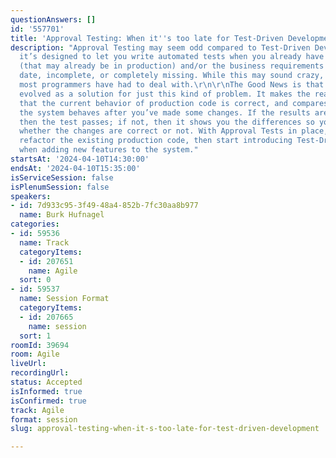 ```yaml
---
questionAnswers: []
id: '557701'
title: 'Approval Testing: When it''s too late for Test-Driven Development'
description: "Approval Testing may seem odd compared to Test-Driven Development, but
  it’s designed to let you write automated tests when you already have a large codebase
  (that may already be in production) and/or the business requirements are out of
  date, incomplete, or completely missing. While this may sound crazy, it’s something
  most programmers have had to deal with.\r\n\r\nThe Good News is that Approval Testing
  evolved as a solution for just this kind of problem. It makes the reasonable assumption
  that the current behavior of production code is correct, and compares it with how
  the system behaves after you’ve made some changes. If the results are identical
  then the test passes; if not, then it shows you the differences so you can decide
  whether the changes are correct or not. With Approval Tests in place, you can safely
  refactor the existing production code, then start introducing Test-Driven Development
  when adding new features to the system."
startsAt: '2024-04-10T14:30:00'
endsAt: '2024-04-10T15:35:00'
isServiceSession: false
isPlenumSession: false
speakers:
- id: 7d933c95-3f49-48a4-852b-7fc30aa8b977
  name: Burk Hufnagel
categories:
- id: 59536
  name: Track
  categoryItems:
  - id: 207651
    name: Agile
  sort: 0
- id: 59537
  name: Session Format
  categoryItems:
  - id: 207665
    name: session
  sort: 1
roomId: 39694
room: Agile
liveUrl: 
recordingUrl: 
status: Accepted
isInformed: true
isConfirmed: true
track: Agile
format: session
slug: approval-testing-when-it-s-too-late-for-test-driven-development

---
```

